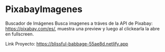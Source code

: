 # PixabayImagenes
Buscador de Imágenes
Busca imagenes a tráves de la API de Pixabay: https://pixabay.com/es/, muestra una preview y luego al clickearla la abre en fullscreen.

Link Proyecto: https://blissful-babbage-55ae8d.netlify.app
